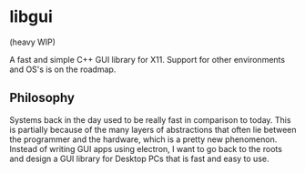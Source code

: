 # libgui

(heavy WIP)

A fast and simple C++ GUI library for X11. 
Support for other environments and OS's is on the roadmap.

## Philosophy

Systems back in the day used to be really fast in comparison to today. 
This is partially because of the many layers of abstractions that often
lie between the programmer and the hardware, which is a pretty new phenomenon. Instead of writing GUI apps using electron, I want to go back to the roots and design a GUI library for Desktop PCs that is fast and easy to use. 
